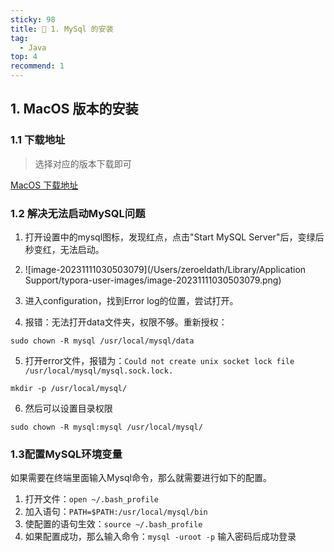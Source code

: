 ```yaml
---
sticky: 98
title: 🧐 1. MySql 的安装
tag:
  - Java
top: 4
recommend: 1
---
```


## 1. MacOS 版本的安装

### 1.1 下载地址

> 选择对应的版本下载即可

[MacOS 下载地址](https://dev.mysql.com/downloads/mysql/)

### 1.2 解决无法启动MySQL问题

1. 打开设置中的mysql图标，发现红点，点击"Start MySQL Server"后，变绿后秒变红，无法启动。
2. ![image-20231111030503079](/Users/zeroeldath/Library/Application Support/typora-user-images/image-20231111030503079.png)

2. 进入configuration，找到Error log的位置，尝试打开。

4. 报错：无法打开data文件夹，权限不够。重新授权：

```shell
sudo chown -R mysql /usr/local/mysql/data
```

5. 打开error文件，报错为：`Could not create unix socket lock file /usr/local/mysql/mysql.sock.lock.`

```shell
mkdir -p /usr/local/mysql/ 
```

6. 然后可以设置目录权限

```shell
sudo chown -R mysql:mysql /usr/local/mysql/
```

### 1.3配置MySQL环境变量

如果需要在终端里面输入Mysql命令，那么就需要进行如下的配置。

1. 打开文件：`open ~/.bash_profile`
2. 加入语句：`PATH=$PATH:/usr/local/mysql/bin`
3. 使配置的语句生效：`source ~/.bash_profile`
4. 如果配置成功，那么输入命令：`mysql -uroot -p` 输入密码后成功登录



